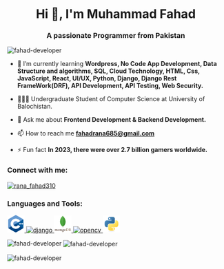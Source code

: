 <h1 align="center">Hi 👋, I'm Muhammad Fahad</h1>
<h3 align="center">A passionate Programmer from Pakistan</h3>

<p align="left"> <img src="https://komarev.com/ghpvc/?username=fahad-developer&label=Profile%20views&color=0e75b6&style=flat" alt="fahad-developer" /> </p>

- 🌱 I’m currently learning **Wordpress, No Code App Development, Data Structure and algorithms, SQL, Cloud Technology, HTML, Css, JavaScript, React, UI/UX, Python, Django, Django Rest FrameWork(DRF), API Development, API Testing, Web Security.**
  
- 👨🏻‍🎓 Undergraduate Student of Computer Science at University of Balochistan.

- 💬 Ask me about **Frontend Development & Backend Development.**

- 📫 How to reach me **fahadrana685@gmail.com**

- ⚡ Fun fact **In 2023, there were over 2.7 billion gamers worldwide.**

<h3 align="left">Connect with me:</h3>
<p align="left">
<a href="https://instagram.com/rana_fahad310" target="blank"><img align="center" src="https://raw.githubusercontent.com/rahuldkjain/github-profile-readme-generator/master/src/images/icons/Social/instagram.svg" alt="rana_fahad310" height="30" width="40" /></a>
</p>

<h3 align="left">Languages and Tools:</h3>
<p align="left"> <a href="https://www.w3schools.com/cpp/" target="_blank" rel="noreferrer"> <img src="https://raw.githubusercontent.com/devicons/devicon/master/icons/cplusplus/cplusplus-original.svg" alt="cplusplus" width="40" height="40"/> </a> <a href="https://www.djangoproject.com/" target="_blank" rel="noreferrer"> <img src="https://cdn.worldvectorlogo.com/logos/django.svg" alt="django" width="40" height="40"/> </a> <a href="https://www.mongodb.com/" target="_blank" rel="noreferrer"> <img src="https://raw.githubusercontent.com/devicons/devicon/master/icons/mongodb/mongodb-original-wordmark.svg" alt="mongodb" width="40" height="40"/> </a> <a href="https://opencv.org/" target="_blank" rel="noreferrer"> <img src="https://www.vectorlogo.zone/logos/opencv/opencv-icon.svg" alt="opencv" width="40" height="40"/> </a> <a href="https://www.python.org" target="_blank" rel="noreferrer"> <img src="https://raw.githubusercontent.com/devicons/devicon/master/icons/python/python-original.svg" alt="python" width="40" height="40"/> </a> </p>

<p><img align="left" src="https://github-readme-stats.vercel.app/api/top-langs?username=fahad-developer&show_icons=true&locale=en&layout=compact" alt="fahad-developer" /></p>

<p>&nbsp;<img align="center" src="https://github-readme-stats.vercel.app/api?username=fahad-developer&show_icons=true&locale=en" alt="fahad-developer" /></p>

<p><img align="center" src="https://github-readme-streak-stats.herokuapp.com/?user=fahad-developer&" alt="fahad-developer" /></p>
